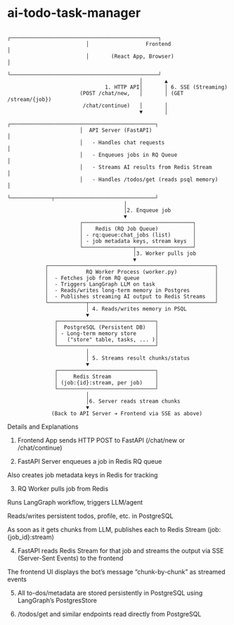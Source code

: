 # ai-todo-task-manager

                             ┌───────────────────────────────────────────────┐
                             │                  Frontend                     │
                             │       (React App, Browser)                    │
                             └───────────────────────────────────────────────┘
                                              │       ▲
                                   1. HTTP API│       │ 6. SSE (Streaming)
                           (POST /chat/new,   │       │ (GET /stream/{job})  
                            /chat/continue)   │       │
                                              ▼       │
                           ┌──────────────────────────────────────────────┐
                           │  API Server (FastAPI)                        │
                           │   - Handles chat requests                    │
                           │   - Enqueues jobs in RQ Queue                │
                           │   - Streams AI results from Redis Stream     │
                           │   - Handles /todos/get (reads psql memory)   │
                           └─────────────┬────────────────────────────────┘
                                         │
                                         │2. Enqueue job
                                         ▼
                           ┌───────────────────────────────────┐
                           │    Redis (RQ Job Queue)           │
                           │ - rq:queue:chat_jobs (list)       │
                           │ - job metadata keys, stream keys  │
                           └────────────────┬──────────────────┘
                                            │3. Worker pulls job
                                            ▼
                ┌─────────────────────────────────────────────────────┐
                │            RQ Worker Process (worker.py)            │
                │  - Fetches job from RQ queue                        │
                │  - Triggers LangGraph LLM on task                   │
                │  - Reads/writes long-term memory in Postgres        │
                │  - Publishes streaming AI output to Redis Streams   │
                └────────────┬────────────────────────────────────────┘
                             │ 4. Reads/writes memory in PSQL
                             ▼
                   ┌───────────────────────────────┐
                   │  PostgreSQL (Persistent DB)   │
                   │ - Long-term memory store      │
                   │   ("store" table, tasks, ... )│
                   └───────────────────────────────┘
                             │
                             │ 5. Streams result chunks/status
                             ▼
                   ┌───────────────────────────────┐
                   │     Redis Stream              │
                   │ (job:{id}:stream, per job)    │
                   └───────────────────────────────┘
                             │
                             │6. Server reads stream chunks
                             ▼
                  (Back to API Server ➔ Frontend via SSE as above)


Details and Explanations
1. Frontend App sends HTTP POST to FastAPI (/chat/new or /chat/continue)

2. FastAPI Server enqueues a job in Redis RQ queue

Also creates job metadata keys in Redis for tracking

3. RQ Worker pulls job from Redis

Runs LangGraph workflow, triggers LLM/agent

Reads/writes persistent todos, profile, etc. in PostgreSQL

As soon as it gets chunks from LLM, publishes each to Redis Stream (job:{job_id}:stream)

4. FastAPI reads Redis Stream for that job and streams the output via SSE (Server-Sent Events) to the frontend

The frontend UI displays the bot’s message “chunk-by-chunk” as streamed events

5. All to-dos/metadata are stored persistently in PostgreSQL using LangGraph’s PostgresStore

6. /todos/get and similar endpoints read directly from PostgreSQL
